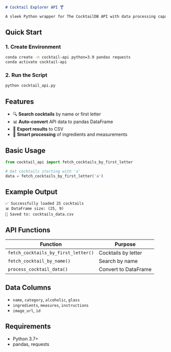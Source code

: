 ```markdown
# Cocktail Explorer API 🍸

A sleek Python wrapper for The CocktailDB API with data processing capabilities.
```
## Quick Start

### 1. Create Environment
```bash
conda create -n cocktail-api python=3.9 pandas requests
conda activate cocktail-api
```

### 2. Run the Script
```bash
python cocktail_api.py
```

## Features

- 🔍 **Search cocktails** by name or first letter
- 📊 **Auto-convert** API data to pandas DataFrame
- 💾 **Export results** to CSV
- 🎯 **Smart processing** of ingredients and measurements

## Basic Usage

```python
from cocktail_api import fetch_cocktails_by_first_letter

# Get cocktails starting with 'a'
data = fetch_cocktails_by_first_letter('a')
```

## Example Output
```
✅ Successfully loaded 25 cocktails
📊 DataFrame size: (25, 9)
📁 Saved to: cocktails_data.csv
```

## API Functions

| Function | Purpose |
|----------|---------|
| `fetch_cocktails_by_first_letter()` | Cocktails by letter |
| `fetch_cocktail_by_name()` | Search by name |
| `process_cocktail_data()` | Convert to DataFrame |

## Data Columns
- `name`, `category`, `alcoholic`, `glass`
- `ingredients`, `measures`, `instructions`
- `image_url`, `id`

## Requirements
- Python 3.7+
- pandas, requests


